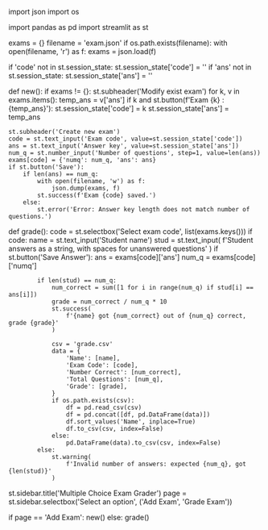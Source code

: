 import json
import os

import pandas as pd
import streamlit as st

exams = {}
filename = 'exam.json'
if os.path.exists(filename):
    with open(filename, 'r') as f:
        exams = json.load(f)

if 'code' not in st.session_state:
    st.session_state['code'] = ''
if 'ans' not in st.session_state:
    st.session_state['ans'] = ''


def new():
    if exams != {}:
        st.subheader('Modify exist exam')
        for k, v in exams.items():
            temp_ans = v['ans']
            if k and st.button(f'Exam {k} : {temp_ans}'):
                st.session_state['code'] = k
                st.session_state['ans'] = temp_ans

    st.subheader('Create new exam')
    code = st.text_input('Exam code', value=st.session_state['code'])
    ans = st.text_input('Answer key', value=st.session_state['ans'])
    num_q = st.number_input('Number of questions', step=1, value=len(ans))
    exams[code] = {'numq': num_q, 'ans': ans}
    if st.button('Save'):
        if len(ans) == num_q:
            with open(filename, 'w') as f:
                json.dump(exams, f)
            st.success(f'Exam {code} saved.')
        else:
            st.error('Error: Answer key length does not match number of questions.')


def grade():
    code = st.selectbox('Select exam code', list(exams.keys()))
    if code:
        name = st.text_input('Student name')
        stud = st.text_input(
            f'Student answers as a string, with spaces for unanswered questions'
        )
        if st.button('Save Answer'):
            ans = exams[code]['ans']
            num_q = exams[code]['numq']

            if len(stud) == num_q:
                num_correct = sum([1 for i in range(num_q) if stud[i] == ans[i]])
                grade = num_correct / num_q * 10
                st.success(
                    f'{name} got {num_correct} out of {num_q} correct, grade {grade}'
                )

                csv = 'grade.csv'
                data = {
                    'Name': [name],
                    'Exam Code': [code],
                    'Number Correct': [num_correct],
                    'Total Questions': [num_q],
                    'Grade': [grade],
                }
                if os.path.exists(csv):
                    df = pd.read_csv(csv)
                    df = pd.concat([df, pd.DataFrame(data)])
                    df.sort_values('Name', inplace=True)
                    df.to_csv(csv, index=False)
                else:
                    pd.DataFrame(data).to_csv(csv, index=False)
            else:
                st.warning(
                    f'Invalid number of answers: expected {num_q}, got {len(stud)}'
                )


st.sidebar.title('Multiple Choice Exam Grader')
page = st.sidebar.selectbox('Select an option', ('Add Exam', 'Grade Exam'))

if page == 'Add Exam':
    new()
else:
    grade()
